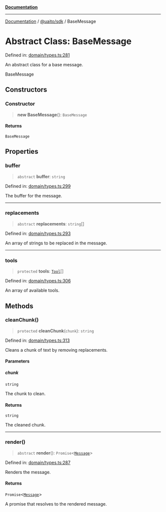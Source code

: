 [**Documentation**](../../../README.md)

***

[Documentation](../../../README.md) / [@uaito/sdk](../README.md) / BaseMessage

# Abstract Class: BaseMessage

Defined in: [domain/types.ts:281](https://github.com/elribonazo/uaito/blob/2bed7d2eb6bfa6c768bdfa8c5f599b6d51e03cd7/packages/sdk/src/domain/types.ts#L281)

An abstract class for a base message.

 BaseMessage

## Constructors

### Constructor

> **new BaseMessage**(): `BaseMessage`

#### Returns

`BaseMessage`

## Properties

### buffer

> `abstract` **buffer**: `string`

Defined in: [domain/types.ts:299](https://github.com/elribonazo/uaito/blob/2bed7d2eb6bfa6c768bdfa8c5f599b6d51e03cd7/packages/sdk/src/domain/types.ts#L299)

The buffer for the message.

***

### replacements

> `abstract` **replacements**: `string`[]

Defined in: [domain/types.ts:293](https://github.com/elribonazo/uaito/blob/2bed7d2eb6bfa6c768bdfa8c5f599b6d51e03cd7/packages/sdk/src/domain/types.ts#L293)

An array of strings to be replaced in the message.

***

### tools

> `protected` **tools**: [`Tool`](../type-aliases/Tool.md)[]

Defined in: [domain/types.ts:306](https://github.com/elribonazo/uaito/blob/2bed7d2eb6bfa6c768bdfa8c5f599b6d51e03cd7/packages/sdk/src/domain/types.ts#L306)

An array of available tools.

## Methods

### cleanChunk()

> `protected` **cleanChunk**(`chunk`): `string`

Defined in: [domain/types.ts:313](https://github.com/elribonazo/uaito/blob/2bed7d2eb6bfa6c768bdfa8c5f599b6d51e03cd7/packages/sdk/src/domain/types.ts#L313)

Cleans a chunk of text by removing replacements.

#### Parameters

##### chunk

`string`

The chunk to clean.

#### Returns

`string`

The cleaned chunk.

***

### render()

> `abstract` **render**(): `Promise`\<[`Message`](../type-aliases/Message.md)\>

Defined in: [domain/types.ts:287](https://github.com/elribonazo/uaito/blob/2bed7d2eb6bfa6c768bdfa8c5f599b6d51e03cd7/packages/sdk/src/domain/types.ts#L287)

Renders the message.

#### Returns

`Promise`\<[`Message`](../type-aliases/Message.md)\>

A promise that resolves to the rendered message.
